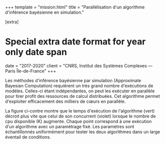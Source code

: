 +++
template = "mission.html"
title = "Parallélisation d'un algorithme d'inférence bayésienne en simulation."

[extra]
# Special extra date format for year only date span
date = "2017-2020"
client = "CNRS, Institut des Systèmes Complexes — Paris Île-de-France"
+++

Les méthodes d'inférence bayésienne par simulation (Approximate Bayesian
Computation) requièrent un très grand nombre d'exécutions de modèles. Celles-ci
étant indépendantes, on peut les exécuter en parallèle pour tirer profit des
ressources de calcul distribuées. Cet algorithme permet d'exploiter
efficacement des milliers de cœurs en parallèle.

La figure ci-contre montre que le temps d'exécution de l'algorithme (vert)
décroit plus vite que celui de son concurrent (violet) lorsque le nombre de cpu
disponible (K) augmente. Chaque point correspond à une exécution d'un
algorithme avec un paramètrage fixé. Les paramètres sont échantillonnés
uniformément pour tester les deux algorithmes dans un large éventail de
conditions.
